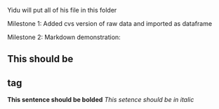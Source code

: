 Yidu will put all of his file in this folder

Milestone 1: Added cvs version of raw data and imported as dataframe

Milestone 2: Markdown demonstration:
## This should be <h2> tag
**This sentence should be bolded**
*This setence should be in italic*
